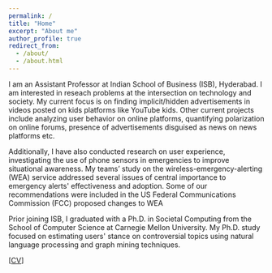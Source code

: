 ```yaml
---
permalink: /
title: "Home"
excerpt: "About me"
author_profile: true
redirect_from: 
  - /about/
  - /about.html
---
```


I am an Assistant Professor at Indian School of Business (ISB), Hyderabad. I am interested in reseach problems at the intersection on technology and society. My current focus is on finding implicit/hidden advertisements in videos posted on kids platforms like YouTube kids. Other current projects include analyzing user behavior on online platforms, quantifying polarization on online forums, presence of advertisements disguised as news on news platforms etc. 

Additionally, I have also conducted research on user experience, investigating the use of phone  sensors in emergencies to improve situational awareness. My teams’ study on the wireless-emergency-alerting (WEA) service addressed several issues of central importance to emergency alerts' effectiveness and adoption. Some of our recommendations were included in the US Federal Communications Commission (FCC) proposed changes to WEA


Prior joining ISB, I graduated with a Ph.D. in Societal Computing from the School of Computer Science at Carnegie Mellon University. My Ph.D. study focused on estimating users' stance on controversial topics using natural language processing and graph mining techniques.  


[[CV](https://sumeetkr.github.io/files/cv.pdf)]
